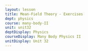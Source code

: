 ```yaml
---
layout: lesson
title: Mean-Field Theory - Exercises
dept: physics
course: many-body-II
unit: unit32
deptDisplay: Physics
courseDisplay: Many Body Physics II
unitDisplay: Unit 32
---
```

